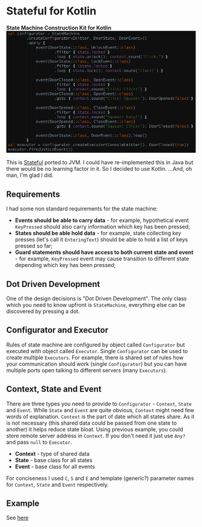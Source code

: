 Stateful for Kotlin
===
**State Machine Construction Kit for Kotlin**
![Stateful](doc/stateful4k.png)

This is [Stateful](https://github.com/MiloszKrajewski/Stateful) ported to JVM. I could have re-implemented this in Java but there would be no learning factor in it. So I decided to use Kotlin. ...And, oh man, I'm glad I did.

Requirements
---
I had some non standard requirements for the state machine:
* **Events should be able to carry data** - for example, hypothetical event `KeyPressed` should also carry information which key has been pressed;
* **States should be able hold data** - for example, state collecting key presses (let's call it `EnteringText`) should be able to hold a list of keys pressed so far;
* **Guard statements should have access to both current state and event** - for example, `KeyPressed` event may cause transition to different state depending which key has been pressed;

Dot Driven Development
---
One of the design decisions is "Dot Driven Development". The only class which you need to know upfront is `StateMachine`, everything else can be discovered by pressing a dot.

Configurator and Executor
---
Rules of state machine are configured by object called `Configurator` but executed with object called `Executor`. Single `Configurator` can be used to create multiple `Executors`. For example, there is shared set of rules how your communication should work (single `Configurator`) but you can have multiple ports open talking to different servers (many `Executors`).

Context, State and Event
---
There are three types you need to provide to `Configurator` - `Context`, `State` and `Event`. While `State` and `Event` are quite obvious, `Context` might need few words of explanation. `Context` is the part of date which all states share. As it is not necessary (this shared data could be passed from one state to another) it helps reduce state bloat. Using previous example, you could store remote server address in `Context`. If you don't need it just use `Any?` and pass `null` to `Executor`.
* **Context** - type of shared data
* **State** - base class for all states
* **Event** - base class for all events

For conciseness I used `C`, `S` and `E` and template (generic?) parameter names for `Context`, `State` and `Event` respectively.

Example
---
See [here](doc/example.md)

